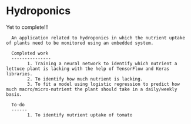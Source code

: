 # Hydroponics
Yet to complete!!!

      An application related to hydroponics in which the nutrient uptake of plants need to be monitored using an embedded system.
      
      Completed work
      ---------------
            1. Training a neural network to identify which nutrient a lettuce plant is lacking with the help of TensorFlow and Keras libraries.
            2. To identify how much nutrient is lacking.
            3. To fit a model using logistic regression to predict how much macro/micro-nutrient the plant should take in a daily/weekly basis.

      To-do
      ------
            1. To identify nutrient uptake of tomato
